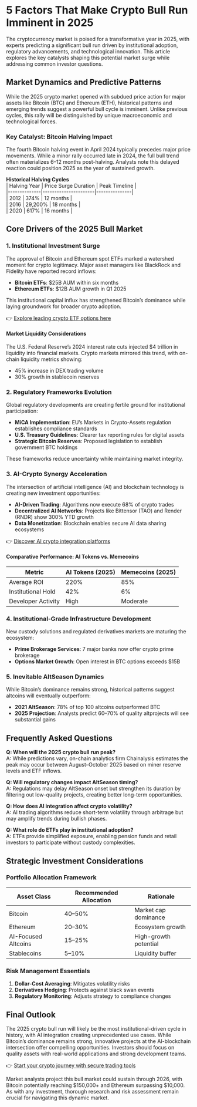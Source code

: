 # 5 Factors That Make Crypto Bull Run Imminent in 2025  

The cryptocurrency market is poised for a transformative year in 2025, with experts predicting a significant bull run driven by institutional adoption, regulatory advancements, and technological innovation. This article explores the key catalysts shaping this potential market surge while addressing common investor questions.  

## Market Dynamics and Predictive Patterns  

While the 2025 crypto market opened with subdued price action for major assets like Bitcoin (BTC) and Ethereum (ETH), historical patterns and emerging trends suggest a powerful bull cycle is imminent. Unlike previous cycles, this rally will be distinguished by unique macroeconomic and technological forces.  

### Key Catalyst: Bitcoin Halving Impact  

The fourth Bitcoin halving event in April 2024 typically precedes major price movements. While a minor rally occurred late in 2024, the full bull trend often materializes 6–12 months post-halving. Analysts note this delayed reaction could position 2025 as the year of sustained growth.  

**Historical Halving Cycles**  
| Halving Year | Price Surge Duration | Peak Timeline |  
|--------------|----------------------|---------------|  
| 2012         | 374%                 | 12 months     |  
| 2016         | 29,200%              | 18 months     |  
| 2020         | 617%                 | 16 months     |  

## Core Drivers of the 2025 Bull Market  

### 1. Institutional Investment Surge  

The approval of Bitcoin and Ethereum spot ETFs marked a watershed moment for crypto legitimacy. Major asset managers like BlackRock and Fidelity have reported record inflows:  

- **Bitcoin ETFs**: $25B AUM within six months  
- **Ethereum ETFs**: $12B AUM growth in Q1 2025  

This institutional capital influx has strengthened Bitcoin’s dominance while laying groundwork for broader crypto adoption.  

👉 [Explore leading crypto ETF options here](https://bit.ly/okx-bonus)  

#### Market Liquidity Considerations  

The U.S. Federal Reserve’s 2024 interest rate cuts injected $4 trillion in liquidity into financial markets. Crypto markets mirrored this trend, with on-chain liquidity metrics showing:  

- 45% increase in DEX trading volume  
- 30% growth in stablecoin reserves  

### 2. Regulatory Frameworks Evolution  

Global regulatory developments are creating fertile ground for institutional participation:  

- **MiCA Implementation**: EU’s Markets in Crypto-Assets regulation establishes compliance standards  
- **U.S. Treasury Guidelines**: Clearer tax reporting rules for digital assets  
- **Strategic Bitcoin Reserves**: Proposed legislation to establish government BTC holdings  

These frameworks reduce uncertainty while maintaining market integrity.  

### 3. AI-Crypto Synergy Acceleration  

The intersection of artificial intelligence (AI) and blockchain technology is creating new investment opportunities:  

- **AI-Driven Trading**: Algorithms now execute 68% of crypto trades  
- **Decentralized AI Networks**: Projects like Bittensor (TAO) and Render (RNDR) show 300% YTD growth  
- **Data Monetization**: Blockchain enables secure AI data sharing ecosystems  

👉 [Discover AI crypto integration platforms](https://bit.ly/okx-bonus)  

#### Comparative Performance: AI Tokens vs. Memecoins  
| Metric               | AI Tokens (2025) | Memecoins (2025) |  
|----------------------|------------------|------------------|  
| Average ROI          | 220%             | 85%              |  
| Institutional Hold   | 42%              | 6%               |  
| Developer Activity   | High             | Moderate         |  

### 4. Institutional-Grade Infrastructure Development  

New custody solutions and regulated derivatives markets are maturing the ecosystem:  

- **Prime Brokerage Services**: 7 major banks now offer crypto prime brokerage  
- **Options Market Growth**: Open interest in BTC options exceeds $15B  

### 5. Inevitable AltSeason Dynamics  

While Bitcoin’s dominance remains strong, historical patterns suggest altcoins will eventually outperform:  

- **2021 AltSeason**: 78% of top 100 altcoins outperformed BTC  
- **2025 Projection**: Analysts predict 60–70% of quality altprojects will see substantial gains  

## Frequently Asked Questions  

**Q: When will the 2025 crypto bull run peak?**  
A: While predictions vary, on-chain analytics firm Chainalysis estimates the peak may occur between August–October 2025 based on miner reserve levels and ETF inflows.  

**Q: Will regulatory changes impact AltSeason timing?**  
A: Regulations may delay AltSeason onset but strengthen its duration by filtering out low-quality projects, creating better long-term opportunities.  

**Q: How does AI integration affect crypto volatility?**  
A: AI trading algorithms reduce short-term volatility through arbitrage but may amplify trends during bullish phases.  

**Q: What role do ETFs play in institutional adoption?**  
A: ETFs provide simplified exposure, enabling pension funds and retail investors to participate without custody complexities.  

## Strategic Investment Considerations  

### Portfolio Allocation Framework  

| Asset Class        | Recommended Allocation | Rationale |  
|--------------------|------------------------|-----------|  
| Bitcoin            | 40–50%                 | Market cap dominance |  
| Ethereum           | 20–30%                 | Ecosystem growth |  
| AI-Focused Altcoins| 15–25%                 | High-growth potential |  
| Stablecoins        | 5–10%                  | Liquidity buffer |  

### Risk Management Essentials  

1. **Dollar-Cost Averaging**: Mitigates volatility risks  
2. **Derivatives Hedging**: Protects against black swan events  
3. **Regulatory Monitoring**: Adjusts strategy to compliance changes  

## Final Outlook  

The 2025 crypto bull run will likely be the most institutional-driven cycle in history, with AI integration creating unprecedented use cases. While Bitcoin’s dominance remains strong, innovative projects at the AI-blockchain intersection offer compelling opportunities. Investors should focus on quality assets with real-world applications and strong development teams.  

👉 [Start your crypto journey with secure trading tools](https://bit.ly/okx-bonus)  

Market analysts project this bull market could sustain through 2026, with Bitcoin potentially reaching $150,000+ and Ethereum surpassing $10,000. As with any investment, thorough research and risk assessment remain crucial for navigating this dynamic market.